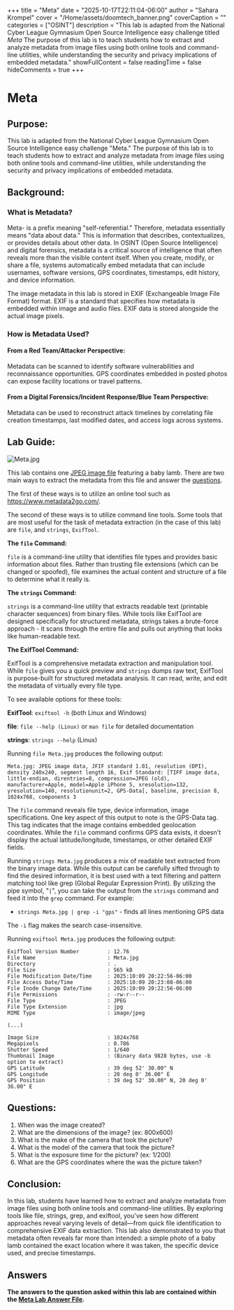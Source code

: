 +++
title = "Meta"
date = "2025-10-17T22:11:04-06:00"
author = "Sahara Krompel"
cover = "/Home/assets/doomtech_banner.png"
coverCaption = ""
categories = ["OSINT"]
description = "This lab is adapted from the National Cyber League Gymnasium Open Source Intelligence easy challenge titled *Meta* The purpose of this lab is to teach students how to extract and analyze metadata from image files using both online tools and command-line utilities, while understanding the security and privacy implications of embedded metadata."
showFullContent = false
readingTime = false
hideComments = true
+++

# Meta

## Purpose:

This lab is adapted from the National Cyber League Gymnasium Open Source Intelligence easy challenge "Meta." The purpose of this lab is to teach students how to extract and analyze metadata from image files using both online tools and command-line utilities, while understanding the security and privacy implications of embedded metadata.

## Background:

### What is Metadata?

Meta- is a prefix meaning "self-referential." Therefore, metadata essentially means "data about data." This is information that describes, contextualizes, or provides details about other data. In OSINT (Open Source Intelligence) and digital forensics, metadata is a critical source of intelligence that often reveals more than the visible content itself. When you create, modify, or share a file, systems automatically embed metadata that can include usernames, software versions, GPS coordinates, timestamps, edit history, and device information.

The image metadata in this lab is stored in EXIF (Exchangeable Image File Format) format. EXIF is a standard that specifies how metadata is embedded within image and audio files. EXIF data is stored alongside the actual image pixels.

### How is Metadata Used?

#### From a Red Team/Attacker Perspective:

Metadata can be scanned to identify software vulnerabilities and reconnaissance opportunities. GPS coordinates embedded in posted photos can expose facility locations or travel patterns.

#### From a Digital Forensics/Incident Response/Blue Team Perspective:

Metadata can be used to reconstruct attack timelines by correlating file creation timestamps, last modified dates, and access logs across systems.

## Lab Guide:

![Meta.jpg](/Home/assets/meta/Meta.jpg)

This lab contains one [JPEG image file](/Home/assets/meta/Meta.jpg) featuring a baby lamb. There are two main ways to extract the metadata from this file and answer the [questions](#questions).

The first of these ways is to utilize an online tool such as https://www.metadata2go.com/.

The second of these ways is to utilize command line tools. Some tools that are most useful for the task of metadata extraction (in the case of this lab) are `file`, and `strings`, `ExifTool`.

**The `file` Command:**

`file` is a command-line utility that identifies file types and provides basic information about files. Rather than trusting file extensions (which can be changed or spoofed), file examines the actual content and structure of a file to determine what it really is.

**The `strings` Command:**

`strings` is a command-line utility that extracts readable text (printable character sequences) from binary files. While tools like ExifTool are designed specifically for structured metadata, strings takes a brute-force approach - it scans through the entire file and pulls out anything that looks like human-readable text.

**The ExifTool Command:**

ExifTool is a comprehensive metadata extraction and manipulation tool. While `file` gives you a quick preview and `strings` dumps raw text, ExifTool is purpose-built for structured metadata analysis. It can read, write, and edit the metadata of virtually every file type.

To see available options for these tools:

**ExifTool**: `exiftool -h` (both Linux and Windows)

**file**: `file --help (Linux)` or `man file` for detailed documentation

**strings**: `strings --help` (Linux)

Running `file Meta.jpg` produces the following output:

```
Meta.jpg: JPEG image data, JFIF standard 1.01, resolution (DPI), density 240x240, segment length 16, Exif Standard: [TIFF image data, little-endian, direntries=8, compression=JPEG (old), manufacturer=Apple, model=Apple iPhone 5, xresolution=132, yresolution=140, resolutionunit=2, GPS-Data], baseline, precision 8, 1024x768, components 3
```

The `file` command reveals file type, device information, image specifications. One key aspect of this output to note is the GPS-Data tag. This tag indicates that the image contains embedded geolocation coordinates. While the `file` command confirms GPS data exists, it doesn't display the actual latitude/longitude, timestamps, or other detailed EXIF fields.

Running `strings Meta.jpg` produces a mix of readable text extracted from the binary image data. While this output can be carefully sifted through to find the desired information, it is best used with a text filtering and pattern matching tool like grep (Global Regular Expression Print). By utilizing the pipe symbol, "`|`", you can take the output from the `strings` command and feed it into the `grep` command.
For example:

- `strings Meta.jpg | grep -i "gps"` - finds all lines mentioning GPS data

The `-i` flag makes the search case-insensitive.

Running `exiftool Meta.jpg` produces the following output:

```
ExifTool Version Number         : 12.76
File Name                       : Meta.jpg
Directory                       : .
File Size                       : 565 kB
File Modification Date/Time     : 2025:10:09 20:22:56-06:00
File Access Date/Time           : 2025:10:09 20:23:08-06:00
File Inode Change Date/Time     : 2025:10:09 20:22:56-06:00
File Permissions                : -rw-r--r--
File Type                       : JPEG
File Type Extension             : jpg
MIME Type                       : image/jpeg

(...)

Image Size                      : 1024x768
Megapixels                      : 0.786
Shutter Speed                   : 1/640
Thumbnail Image                 : (Binary data 9828 bytes, use -b option to extract)
GPS Latitude                    : 39 deg 52' 30.00" N
GPS Longitude                   : 20 deg 0' 36.00" E
GPS Position                    : 39 deg 52' 30.00" N, 20 deg 0' 36.00" E
```

## Questions:

1. When was the image created?
2. What are the dimensions of the image? (ex: 800x600)
3. What is the make of the camera that took the picture?
4. What is the model of the camera that took the picture?
5. What is the exposure time for the picture? (ex: 1/200)
6. What are the GPS coordinates where the was the picture taken?

## Conclusion:

In this lab, students have learned how to extract and analyze metadata from image files using both online tools and command-line utilities. By exploring tools like file, strings, grep, and exiftool, you've seen how different approaches reveal varying levels of detail—from quick file identification to comprehensive EXIF data extraction. This lab also demonstrated to you that metadata often reveals far more than intended: a simple photo of a baby lamb contained the exact location where it was taken, the specific device used, and precise timestamps.

## Answers

**The answers to the question asked within this lab are contained within the [Meta Lab Answer File](/Home/extradocs/meta/meta-answers/).**
